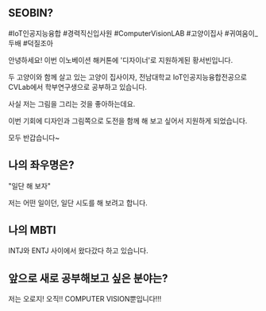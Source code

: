 ## SEOBIN?

#IoT인공지능융합 #경력직신입사원 #ComputerVisionLAB #고양이집사 #귀여움이_두배 #덕질조아



안녕하세요! 이번 이노베이션 해커톤에 '디자이너'로 지원하게된 황서빈입니다.

두 고양이와 함께 살고 있는 고양이 집사이자, 전남대학교 IoT인공지능융합전공으로 CVLab에서 학부연구생으로 공부하고 있습니다.

사실 저는 그림을 그리는 것을 좋아하는데요.

이번 기회에 디자인과 그림쪽으로 도전을 함께 해 보고 싶어서 지원하게 되었습니다.

모두 반갑습니다~





## 나의 좌우명은?

"일단 해 보자"

저는 어떤 일이던, 일단 시도를 해 보려고 합니다.





## 나의 MBTI

INTJ와 ENTJ 사이에서 왔다갔다 하고 있습니다.





## 앞으로 새로 공부해보고 싶은 분야는?

저는 오로지! 오직!! COMPUTER VISION뿐입니다!!!



